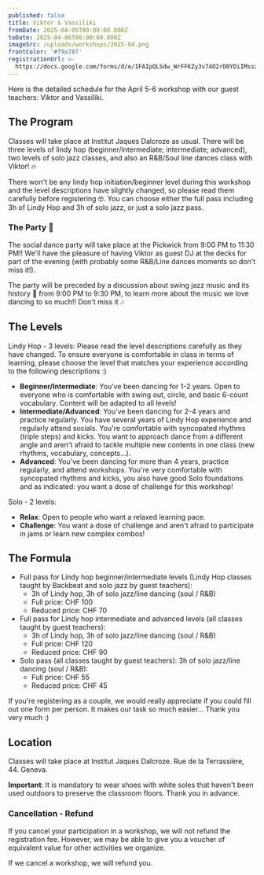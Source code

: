 ```yaml
---
published: false
title: Viktor & Vassiliki
fromDate: 2025-04-05T00:00:00.000Z
toDate: 2025-04-06T00:00:00.000Z
imageSrc: /uploads/workshops/2025-04.png
frontColor: '#f9a787'
registrationUrl: >-
  https://docs.google.com/forms/d/e/1FAIpQLSdw_WrFFKZy3v74O2rD0YDiIMssz1b_wHKalcEdY1iPTiZQPQ/viewform?hl=en
---
```


Here is the detailed schedule for the April 5-6 workshop with our guest teachers: Viktor and Vassiliki.

## The Program

Classes will take place at Institut Jaques Dalcroze as usual. There will be three levels of lindy hop (beginner/intermediate; intermediate; advanced), two levels of solo jazz classes, and also an R&B/Soul line dances class with Viktor! 🔥

There won't be any lindy hop initiation/beginner level during this workshop and the level descriptions have slightly changed, so please read them carefully before registering 🤓. You can choose either the full pass including 3h of Lindy Hop and 3h of solo jazz, or just a solo jazz pass.

### The Party 🪩

The social dance party will take place at the Pickwick from 9:00 PM to 11:30 PM!! We'll have the pleasure of having Viktor as guest DJ at the decks for part of the evening (with probably some R&B/Line dances moments so don't miss it!).

The party will be preceded by a discussion about swing jazz music and its history 🎺 from 9:00 PM to 9:30 PM, to learn more about the music we love dancing to so much!! Don't miss it 🎶

## The Levels

Lindy Hop - 3 levels: Please read the level descriptions carefully as they have changed. To ensure everyone is comfortable in class in terms of learning, please choose the level that matches your experience according to the following descriptions :)

- **Beginner/Intermediate**: You've been dancing for 1-2 years. Open to everyone who is comfortable with swing out, circle, and basic 6-count vocabulary. Content will be adapted to all levels!
- **Intermediate/Advanced**: You've been dancing for 2-4 years and practice regularly. You have several years of Lindy Hop experience and regularly attend socials. You're comfortable with syncopated rhythms (triple steps) and kicks. You want to approach dance from a different angle and aren't afraid to tackle multiple new contents in one class (new rhythms, vocabulary, concepts...).
- **Advanced**: You've been dancing for more than 4 years, practice regularly, and attend workshops. You're very comfortable with syncopated rhythms and kicks, you also have good Solo foundations and as indicated: you want a dose of challenge for this workshop!

Solo - 2 levels:

- **Relax**: Open to people who want a relaxed learning pace.
- **Challenge**: You want a dose of challenge and aren't afraid to participate in jams or learn new complex combos!

## The Formula

- Full pass for Lindy hop beginner/intermediate levels (Lindy Hop classes taught by Backbeat and solo jazz by guest teachers):
  - 3h of Lindy hop, 3h of solo jazz/line dancing (soul / R&B)
  - Full price: CHF 100
  - Reduced price: CHF 70
- Full pass for Lindy hop intermediate and advanced levels (all classes taught by guest teachers):
  - 3h of Lindy hop, 3h of solo jazz/line dancing (soul / R&B)
  - Full price: CHF 120
  - Reduced price: CHF 90
- Solo pass (all classes taught by guest teachers): 3h of solo jazz/line dancing (soul / R&B):
  - Full price: CHF 55
  - Reduced price: CHF 45

If you're registering as a couple, we would really appreciate if you could fill out one form per person. It makes our task so much easier... Thank you very much :)

## Location

Classes will take place at Institut Jaques Dalcroze. Rue de la Terrassière, 44. Geneva.

**Important**: It is mandatory to wear shoes with white soles that haven't been used outdoors to preserve the classroom floors. Thank you in advance.

### Cancellation - Refund

If you cancel your participation in a workshop, we will not refund the registration fee. However, we may be able to give you a voucher of equivalent value for other activities we organize.

If we cancel a workshop, we will refund you.
